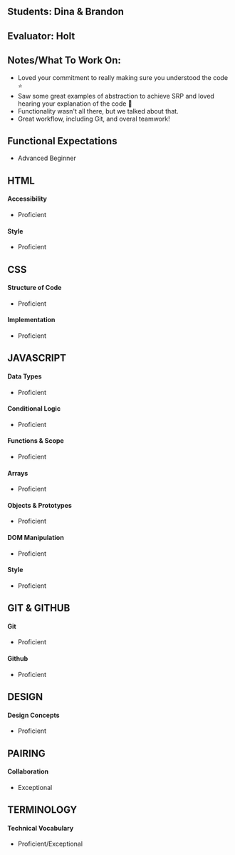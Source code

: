 ## Students: Dina & Brandon
## Evaluator: Holt
## Notes/What To Work On:
- Loved your commitment to really making sure you understood the code ⭐️
- Saw some great examples of abstraction to achieve SRP and loved hearing your explanation of the code 🎉
- Functionality wasn't all there, but we talked about that. 
- Great workflow, including Git, and overal teamwork!

## Functional Expectations

* Advanced Beginner  

## HTML

#### Accessibility
 
* Proficient  

#### Style

* Proficient  


## CSS

#### Structure of Code

* Proficient  

#### Implementation

* Proficient  


## JAVASCRIPT

#### Data Types

* Proficient  


#### Conditional Logic

* Proficient  


#### Functions & Scope

* Proficient  


#### Arrays

* Proficient  


#### Objects & Prototypes
 
* Proficient  


#### DOM Manipulation

* Proficient  


#### Style

* Proficient  



## GIT & GITHUB

#### Git

* Proficient  


#### Github

* Proficient  


## DESIGN

#### Design Concepts

* Proficient  


## PAIRING

#### Collaboration

* Exceptional

## TERMINOLOGY

#### Technical Vocabulary

* Proficient/Exceptional

